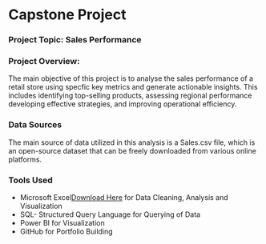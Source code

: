 # Capstone Project

### Project Topic: Sales Performance 

### Project Overview:
The main objective of this project is to analyse the sales performance of a retail  store using specfic key metrics and generate actionable insights. This includes identifying top-selling products, assessing regional performance developing effective strategies, and improving operational efficiency.

### Data Sources 
The main source of data utilized in this analysis is a Sales.csv file, which is an open-source dataset that can be freely downloaded from various online platforms.

### Tools Used
- Microsoft Excel[Download Here](https://www.microsoft.com) for Data Cleaning, Analysis and Visualization 
- SQL- Structured Query Language for  Querying of Data 
- Power BI for Visualization
- GitHub for Portfolio Building
